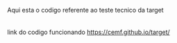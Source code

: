 Aqui esta o codigo referente ao teste tecnico da target   
   
   
link do codigo funcionando https://cemf.github.io/target/  

